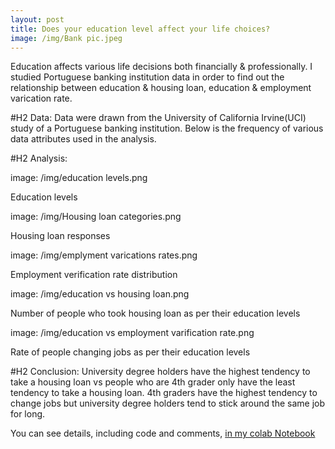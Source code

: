 ```yaml
---
layout: post
title: Does your education level affect your life choices?
image: /img/Bank pic.jpeg
---
```


Education affects various life decisions both financially & professionally. I studied Portuguese banking institution data in order to find out the relationship between education & housing loan, education & employment varication rate.

#H2 Data: 
Data were drawn from the University of California Irvine(UCI) study of a Portuguese banking institution. Below is the frequency of various data attributes used in the analysis.

#H2 Analysis:

image: /img/education levels.png

Education levels

image: /img/Housing loan categories.png

Housing loan responses

image: /img/emplyment varications rates.png

Employment  verification rate distribution

image: /img/education vs housing loan.png

Number of people who took housing loan as per their education levels

image: /img/education vs employment varification rate.png

Rate of people changing jobs as per their education levels

#H2 Conclusion: 
University degree holders have the highest tendency to take a housing loan vs people who are 4th grader only have the least tendency to take a housing loan.
4th graders have the highest tendency to change jobs but university degree holders tend to stick around the same job for long.

You can see details, including code and comments, [in my colab Notebook](https://colab.research.google.com/drive/1crJSmedYbpQfSciFTIGqLwPueqp8txNv)
